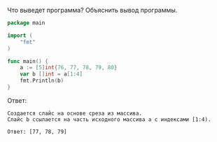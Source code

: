 Что выведет программа? Объяснить вывод программы.

```go
package main

import (
    "fmt"
)

func main() {
    a := [5]int{76, 77, 78, 79, 80}
    var b []int = a[1:4]
    fmt.Println(b)
}
```

Ответ:
```
Создается слайс на основе среза из массива. 
Слайс b ссылается на часть исходного массива a с индексами [1:4).

Ответ: [77, 78, 79]

```
